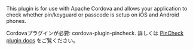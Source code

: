 
This plugin is for use with Apache Cordova and allows your application to check whether pin/keyguard or passcode is setup on iOS and Android phones.

Cordovaプラグインが必要: cordova-plugin-pincheck. 詳しくは [PinCheck plugin docs](https://github.com/ohh2ahh/AppAvailability) をご覧ください。
